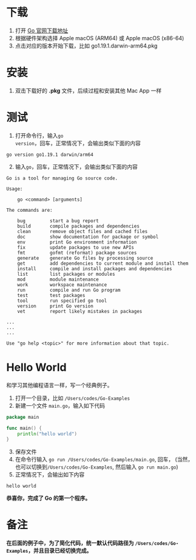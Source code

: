 # 下载
1. 打开 [Go 官网下载地址](https://go.dev/dl/)
2. 根据硬件架构选择 Apple macOS (ARM64) 或 Apple macOS (x86-64)
3. 点击对应的版本开始下载，比如 go1.19.1.darwin-arm64.pkg

# 安装
1. 双击下载好的 **.pkg** 文件，后续过程和安装其他 Mac App 一样

# 测试
1. 打开命令行，输入<code>go version</code>，回车，正常情况下，会输出类似下面的内容
```shell
go version go1.19.1 darwin/arm64
```
2. 输入<code>go</code>，回车，正常情况下，会输出类似下面的内容
```shell
Go is a tool for managing Go source code.

Usage:

	go <command> [arguments]

The commands are:

	bug         start a bug report
	build       compile packages and dependencies
	clean       remove object files and cached files
	doc         show documentation for package or symbol
	env         print Go environment information
	fix         update packages to use new APIs
	fmt         gofmt (reformat) package sources
	generate    generate Go files by processing source
	get         add dependencies to current module and install them
	install     compile and install packages and dependencies
	list        list packages or modules
	mod         module maintenance
	work        workspace maintenance
	run         compile and run Go program
	test        test packages
	tool        run specified go tool
	version     print Go version
	vet         report likely mistakes in packages

...
...
...

Use "go help <topic>" for more information about that topic.
```

# Hello World
和学习其他编程语言一样，写一个经典例子。

1. 打开一个目录，比如 <code>/Users/codes/Go-Examples</code>
2. 新建一个文件 <code>main.go</code>，输入如下代码
```go
package main

func main() {
	println("hello world")
}
```
3. 保存文件
4. 在命令行输入 <code>go run /Users/codes/Go-Examples/main.go</code>, 回车，
(当然，也可以切换到<code>/Users/codes/Go-Examples</code>, 然后输入 <code>go run main.go</code>)
5. 正常情况下，会输出如下内容
```shell
hello world
```

**恭喜你，完成了 Go 的第一个程序。**

# 备注
**在后面的例子中，为了简化代码，统一默认代码路径为 <code>/Users/codes/Go-Examples</code>，并且目录已经切换完成。**